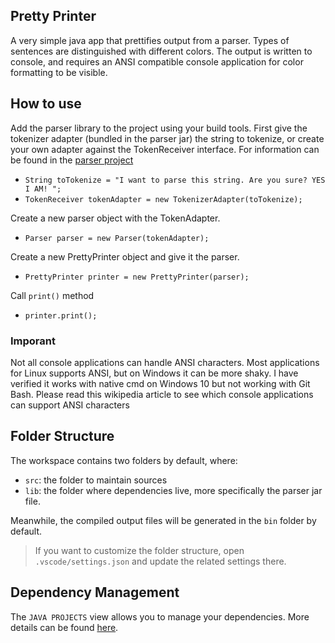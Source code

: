 ## Pretty Printer

A very simple java app that prettifies output from a parser. Types of sentences are distinguished with different colors. The output is written to console, and requires an ANSI compatible console application for color formatting to be visible.

## How to use

Add the parser library to the project using your build tools.
First give the tokenizer adapter (bundled in the parser jar) the string to tokenize, or create your own adapter against the TokenReceiver interface. For information can be found in the [parser project](https://github.com/magink/parser/blob/main/README.md)

- `String toTokenize = "I want to parse this string. Are you sure? YES I AM! ";`
- `TokenReceiver tokenAdapter = new TokenizerAdapter(toTokenize);`

Create a new parser object with the TokenAdapter.

- `Parser parser = new Parser(tokenAdapter);`

Create a new PrettyPrinter object and give it the parser.

- `PrettyPrinter printer = new PrettyPrinter(parser);`

Call `print()` method

- `printer.print();`

### Imporant

Not all console applications can handle ANSI characters. Most applications for Linux supports ANSI, but on Windows it can be more shaky. I have verified it works with native cmd on Windows 10 but not working with Git Bash. Please read this wikipedia article to see which console applications can support ANSI characters [](https://en.wikipedia.org/wiki/ANSI_escape_code#Platform_support)

## Folder Structure

The workspace contains two folders by default, where:

- `src`: the folder to maintain sources
- `lib`: the folder where dependencies live, more specifically the parser jar file.

Meanwhile, the compiled output files will be generated in the `bin` folder by default.

> If you want to customize the folder structure, open `.vscode/settings.json` and update the related settings there.

## Dependency Management

The `JAVA PROJECTS` view allows you to manage your dependencies. More details can be found [here](https://github.com/microsoft/vscode-java-dependency#manage-dependencies).
